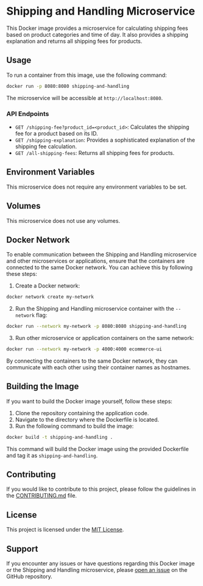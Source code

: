 # Shipping and Handling Microservice

This Docker image provides a microservice for calculating shipping fees based on product categories and time of day. It also provides a shipping explanation and returns all shipping fees for products.

## Usage

To run a container from this image, use the following command:

```bash
docker run -p 8080:8080 shipping-and-handling
```

The microservice will be accessible at `http://localhost:8080`.

### API Endpoints

- `GET /shipping-fee?product_id=<product_id>`: Calculates the shipping fee for a product based on its ID.
- `GET /shipping-explanation`: Provides a sophisticated explanation of the shipping fee calculation.
- `GET /all-shipping-fees`: Returns all shipping fees for products.

## Environment Variables

This microservice does not require any environment variables to be set.

## Volumes

This microservice does not use any volumes.

## Docker Network

To enable communication between the Shipping and Handling microservice and other microservices or applications, ensure that the containers are connected to the same Docker network. You can achieve this by following these steps:

1. Create a Docker network:
  ```bash
  docker network create my-network
  ```

2. Run the Shipping and Handling microservice container with the `--network` flag:
  ```bash
  docker run --network my-network -p 8080:8080 shipping-and-handling
  ```

3. Run other microservice or application containers on the same network:
  ```bash
  docker run --network my-network -p 4000:4000 ecommerce-ui
  ```

By connecting the containers to the same Docker network, they can communicate with each other using their container names as hostnames.

## Building the Image

If you want to build the Docker image yourself, follow these steps:

1. Clone the repository containing the application code.
2. Navigate to the directory where the Dockerfile is located.
3. Run the following command to build the image:
  ```bash
  docker build -t shipping-and-handling .
  ```
  This command will build the Docker image using the provided Dockerfile and tag it as `shipping-and-handling`.

## Contributing

If you would like to contribute to this project, please follow the guidelines in the [CONTRIBUTING.md](./CONTRIBUTING.md) file.

## License

This project is licensed under the [MIT License](./LICENSE).

## Support

If you encounter any issues or have questions regarding this Docker image or the Shipping and Handling microservice, please [open an issue](https://github.com/your-repo/issues) on the GitHub repository.